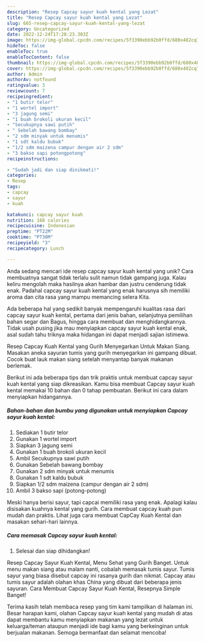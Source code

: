 ```yaml
---
description: "Resep Capcay sayur kuah kental yang Lezat"
title: "Resep Capcay sayur kuah kental yang Lezat"
slug: 665-resep-capcay-sayur-kuah-kental-yang-lezat
category: Uncategorized
date: 2022-12-24T17:28:23.303Z
image: https://img-global.cpcdn.com/recipes/5f3390ebb92b0ffd/680x482cq70/capcay-sayur-kuah-kental-foto-resep-utama.jpg
hideToc: false
enableToc: true
enableTocContent: false
thumbnail: https://img-global.cpcdn.com/recipes/5f3390ebb92b0ffd/680x482cq70/capcay-sayur-kuah-kental-foto-resep-utama.jpg
cover: https://img-global.cpcdn.com/recipes/5f3390ebb92b0ffd/680x482cq70/capcay-sayur-kuah-kental-foto-resep-utama.jpg
author: Admin
authorAv: notfound
ratingvalue: 3
reviewcount: 7
recipeingredient:
- "1 butir telor"
- "1 wortel import"
- "3 jagung semi"
- "1 buah brokoli ukuran kecil"
- "Secukupnya sawi putih"
- " Sebelah bawang bombay"
- "2 sdm minyak untuk menumis"
- "1 sdt kaldu bubuk"
- "1/2 sdm maizena campur dengan air 2 sdm"
- "3 bakso sapi potongpotong"
recipeinstructions:

- "Sudah jadi dan siap dinikmati!"
categories:
- Resep
tags:
- capcay
- sayur
- kuah

katakunci: capcay sayur kuah 
nutrition: 168 calories
recipecuisine: Indonesian
preptime: "PT22M"
cooktime: "PT30M"
recipeyield: "3"
recipecategory: Lunch

---
```





Anda sedang mencari ide resep capcay sayur kuah kental yang unik? Cara membuatnya sangat tidak terlalu sulit namun tidak gampang juga. Kalau keliru mengolah maka hasilnya akan hambar dan justru cenderung tidak enak. Padahal capcay sayur kuah kental yang enak harusnya sih memiliki aroma dan cita rasa yang mampu memancing selera Kita.





Ada beberapa hal yang sedikit banyak mempengaruhi kualitas rasa dari capcay sayur kuah kental, pertama dari jenis bahan, selanjutnya pemilihan bahan segar dan Bagus, hingga cara membuat dan menghidangkannya. Tidak usah pusing jika mau menyiapkan capcay sayur kuah kental enak,      asal sudah tahu triknya maka hidangan ini dapat menjadi sajian istimewa.














Resep Capcay Kuah Kental yang Gurih Menyegarkan Untuk Makan Siang. Masakan aneka sayuran tumis yang gurih menyegarkan ini gampang dibuat. Cocok buat lauk makan siang setelah menyantap banyak makanan berlemak.






Berikut ini ada beberapa tips dan trik praktis untuk membuat capcay sayur kuah kental yang siap dikreasikan. Kamu bisa membuat Capcay sayur kuah kental memakai 10 bahan dan 0 tahap pembuatan. Berikut ini cara dalam menyiapkan hidangannya.

<!--inarticleads1-->

##### Bahan-bahan dan bumbu yang digunakan untuk menyiapkan Capcay sayur kuah kental:

1. Sediakan 1 butir telor
1. Gunakan 1 wortel import
1. Siapkan 3 jagung semi
1. Gunakan 1 buah brokoli ukuran kecil
1. Ambil Secukupnya sawi putih
1. Gunakan  Sebelah bawang bombay
1. Gunakan 2 sdm minyak untuk menumis
1. Gunakan 1 sdt kaldu bubuk
1. Siapkan 1/2 sdm maizena (campur dengan air 2 sdm)
1. Ambil 3 bakso sapi (potong-potong)


Meski hanya berisi sayur, tapi capcai memiliki rasa yang enak. Apalagi kalau disisakan kuahnya kental yang gurih. Cara membuat capcay kuah pun mudah dan praktis. Lihat juga cara membuat CapCay Kuah Kental dan masakan sehari-hari lainnya. 

<!--inarticleads2-->

##### Cara memasak Capcay sayur kuah kental:


1. Selesai dan siap dihidangkan!

Resep Capcay Sayur Kuah Kental, Menu Sehat yang Gurih Banget. Untuk menu makan siang atau malam nanti, cobalah memasak tumis sayur. Tumis sayur yang biasa disebut capcay ini rasanya gurih dan nikmat. Capcay atau tumis sayur adalah olahan khas China yang dibuat dari beberapa jenis sayuran. Cara Membuat Capcay Sayur Kuah Kental, Resepnya Simple Banget! 

Terima kasih telah membaca resep yang tim kami tampilkan di halaman ini. Besar harapan kami, olahan Capcay sayur kuah kental yang mudah di atas dapat membantu kamu menyiapkan makanan yang lezat untuk keluarga/teman ataupun menjadi ide bagi kamu yang berkeinginan untuk berjualan makanan. Semoga bermanfaat dan selamat mencoba!
